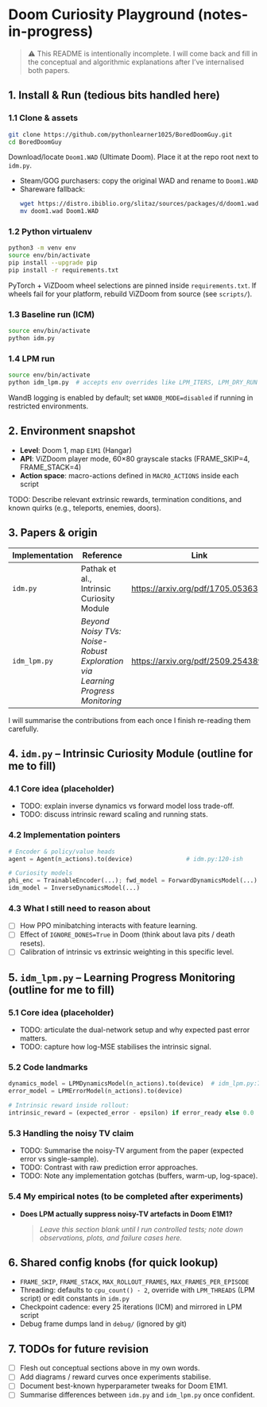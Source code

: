 # Doom Curiosity Playground (notes-in-progress)

> ⚠️ This README is intentionally incomplete. I will come back and fill in the conceptual and algorithmic explanations after I’ve internalised both papers.

## 1. Install & Run (tedious bits handled here)

### 1.1 Clone & assets
```bash
git clone https://github.com/pythonlearner1025/BoredDoomGuy.git
cd BoredDoomGuy
```

Download/locate `Doom1.WAD` (Ultimate Doom). Place it at the repo root next to `idm.py`.

- Steam/GOG purchasers: copy the original WAD and rename to `Doom1.WAD`
- Shareware fallback:
  ```bash
  wget https://distro.ibiblio.org/slitaz/sources/packages/d/doom1.wad
  mv doom1.wad Doom1.WAD
  ```

### 1.2 Python virtualenv
```bash
python3 -m venv env
source env/bin/activate
pip install --upgrade pip
pip install -r requirements.txt
```

PyTorch + ViZDoom wheel selections are pinned inside `requirements.txt`. If wheels fail for your platform, rebuild ViZDoom from source (see `scripts/`).

### 1.3 Baseline run (ICM)
```bash
source env/bin/activate
python idm.py
```

### 1.4 LPM run
```bash
source env/bin/activate
python idm_lpm.py  # accepts env overrides like LPM_ITERS, LPM_DRY_RUN
```

WandB logging is enabled by default; set `WANDB_MODE=disabled` if running in restricted environments.

## 2. Environment snapshot

- **Level**: Doom 1, map `E1M1` (Hangar)
- **API**: ViZDoom player mode, 60×80 grayscale stacks (FRAME_SKIP=4, FRAME_STACK=4)
- **Action space**: macro-actions defined in `MACRO_ACTIONS` inside each script

TODO: Describe relevant extrinsic rewards, termination conditions, and known quirks (e.g., teleports, enemies, doors).

## 3. Papers & origin

| Implementation | Reference | Link |
| -------------- | --------- | ---- |
| `idm.py`       | Pathak et al., Intrinsic Curiosity Module | https://arxiv.org/pdf/1705.05363 |
| `idm_lpm.py`   | *Beyond Noisy TVs: Noise-Robust Exploration via Learning Progress Monitoring* | https://arxiv.org/pdf/2509.25438v1 |

I will summarise the contributions from each once I finish re-reading them carefully.

## 4. `idm.py` – Intrinsic Curiosity Module (outline for me to fill)

### 4.1 Core idea (placeholder)
- TODO: explain inverse dynamics vs forward model loss trade-off.
- TODO: discuss intrinsic reward scaling and running stats.

### 4.2 Implementation pointers
```python
# Encoder & policy/value heads
agent = Agent(n_actions).to(device)               # idm.py:120-ish

# Curiosity models
phi_enc = TrainableEncoder(...); fwd_model = ForwardDynamicsModel(...)
idm_model = InverseDynamicsModel(...)
```

### 4.3 What I still need to reason about
- [ ] How PPO minibatching interacts with feature learning.
- [ ] Effect of `IGNORE_DONES=True` in Doom (think about lava pits / death resets).
- [ ] Calibration of intrinsic vs extrinsic weighting in this specific level.

## 5. `idm_lpm.py` – Learning Progress Monitoring (outline for me to fill)

### 5.1 Core idea (placeholder)
- TODO: articulate the dual-network setup and why expected past error matters.
- TODO: capture how log-MSE stabilises the intrinsic signal.

### 5.2 Code landmarks
```python
dynamics_model = LPMDynamicsModel(n_actions).to(device)  # idm_lpm.py:781-784
error_model = LPMErrorModel(n_actions).to(device)

# Intrinsic reward inside rollout:
intrinsic_reward = (expected_error - epsilon) if error_ready else 0.0
```

### 5.3 Handling the noisy TV claim
- TODO: Summarise the noisy-TV argument from the paper (expected error vs single-sample).
- TODO: Contrast with raw prediction error approaches.
- TODO: Note any implementation gotchas (buffers, warm-up, log-space).

### 5.4 My empirical notes (to be completed after experiments)

- **Does LPM actually suppress noisy-TV artefacts in Doom E1M1?**  
  > _Leave this section blank until I run controlled tests; note down observations, plots, and failure cases here._

## 6. Shared config knobs (for quick lookup)

- `FRAME_SKIP`, `FRAME_STACK`, `MAX_ROLLOUT_FRAMES`, `MAX_FRAMES_PER_EPISODE`
- Threading: defaults to `cpu_count() - 2`, override with `LPM_THREADS` (LPM script) or edit constants in `idm.py`
- Checkpoint cadence: every 25 iterations (ICM) and mirrored in LPM script
- Debug frame dumps land in `debug/` (ignored by git)

## 7. TODOs for future revision

- [ ] Flesh out conceptual sections above in my own words.
- [ ] Add diagrams / reward curves once experiments stabilise.
- [ ] Document best-known hyperparameter tweaks for Doom E1M1.
- [ ] Summarise differences between `idm.py` and `idm_lpm.py` once confident.
